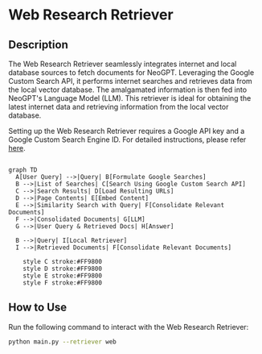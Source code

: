 # __Web Research Retriever__

## Description
The Web Research Retriever seamlessly integrates internet and local database sources to fetch documents for NeoGPT. Leveraging the Google Custom Search API, it performs internet searches and retrieves data from the local vector database. The amalgamated information is then fed into NeoGPT's Language Model (LLM). This retriever is ideal for obtaining the latest internet data and retrieving information from the local vector database.

Setting up the Web Research Retriever requires a Google API key and a Google Custom Search Engine ID. For detailed instructions, please refer [here](https://neokd.github.io/NeoGPT/advance/search/).

```mermaid

graph TD
  A[User Query] -->|Query| B[Formulate Google Searches]
  B -->|List of Searches| C[Search Using Google Custom Search API]
  C -->|Search Results| D[Load Resulting URLs]
  D -->|Page Contents| E[Embed Content]
  E -->|Similarity Search with Query| F[Consolidate Relevant Documents]
  F -->|Consolidated Documents| G[LLM]
  G -->|User Query & Retrieved Docs| H[Answer]

  B -->|Query| I[Local Retriever]
  I -->|Retrieved Documents| F[Consolidate Relevant Documents]

    style C stroke:#FF9800
    style D stroke:#FF9800
    style E stroke:#FF9800
    style F stroke:#FF9800
```

## How to Use
Run the following command to interact with the Web Research Retriever:

```bash title="Terminal"
python main.py --retriever web
```
